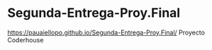 # Segunda-Entrega-Proy.Final
 https://pauaiellopo.github.io/Segunda-Entrega-Proy.Final/
 Proyecto Coderhouse 
